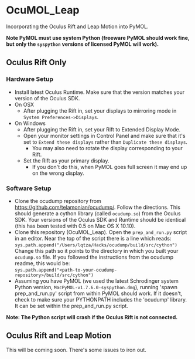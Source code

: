 # OcuMOL_Leap
Incorporating the Oculus Rift and Leap Motion into PyMOL.

**Note PyMOL must use system Python (freeware PyMOL should work fine, but only the `syspython` versions of licensed PyMOL will work).**

## Oculus Rift Only
### Hardware Setup
- Install latest Oculus Runtime. Make sure that the version matches your version of the Oculus SDK.
- On OSX
  - After plugging the Rift in, set your displays to mirroring mode in `System Preferences->Displays`.
- On Windows
  - After plugging the Rift in, set your Rift to Extended Display Mode.
  - Open your monitor settings in Control Panel and make sure that it's set to `Extend these displays` rather than `Duplicate these displays`.
    - You may also need to rotate the display corresponding to your Rift.
  - Set the Rift as your primary display.
    - If you don't do this, when PyMOL goes full screen it may end up on the wrong display.

### Software Setup
- Clone the ocudump repository from https://github.com/telamonian/ocudump/. Follow the directions. This should generate a cython library (called `ocudump.so`) from the Oculus SDK. Your versions of the Oculus SDK and Runtime should be identical (this has been tested with 0.5 on Mac OS X 10.10).
- Clone this repository (OcuMOL_Leap). Open the `prep_and_run.py` script in an editor. Near the top of the script there is a line which reads:  
`sys.path.append("/Users/lqtza/Hacks/ocudump/build/src/cython")`  
Change this path so it points to the directory in which you built your `ocudump.so` file. If you followed the instructions from the ocudump readme, this would be:  
`sys.path.append("<path-to-your-ocudump-repository>/build/src/cython")`
- Assuming you have PyMOL (we used the latest Schrodinger system Python version, `MacPyMOL-v1.7.6.0-syspython.dmg`), running 'spawn prep_and_run.py' script from within PyMOL should work. If it doesn't, check to make sure your PYTHONPATH includes the 'ocudump' library. It can be set within the prep_and_run.py script.

**Note: The Python script will crash if the Oculus Rift is not connected.**

## Oculus Rift and Leap Motion
This will be coming soon. There's some issues to iron out.
